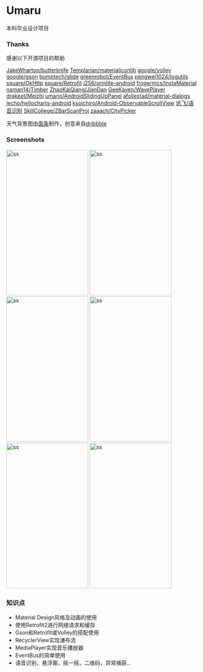 # Umaru

本科毕业设计项目

### Thanks
感谢以下开源项目的帮助

[JakeWharton/butterknife](https://github.com/JakeWharton/butterknife)
[Templarian/materialiconlib](https://materialdesignicons.com)
[google/volley](https://android.googlesource.com/platform/frameworks/volley/)
[google/gson](https://github.com/google/gson)
[bumptech/glide](https://github.com/bumptech/glide)
[greenrobot/EventBus](https://github.com/greenrobot/EventBus)
[pengwei1024/logutils](https://github.com/pengwei1024/LogUtils)
[square/OkHttp](http://square.github.io/okhttp/)
[square/Retrofit](http://square.github.io/retrofit/)
[j256/ormlite-android](http://ormlite.com/)
[frogermcs/InstaMaterial](https://github.com/frogermcs/InstaMaterial)
[naman14/Timber](https://github.com/naman14/Timber)
[ZhaoKaiQiang/JianDan](https://github.com/ZhaoKaiQiang/JianDan)
[GeeKaven/WavePlayer](https://github.com/GeeKaven/WavePlayer)
[drakeet/Meizhi](https://github.com/drakeet/Meizhi)
[umano/AndroidSlidingUpPanel](https://github.com/umano/AndroidSlidingUpPanel)
[afollestad/material-dialogs](https://github.com/afollestad/material-dialogs)
[lecho/hellocharts-android](https://github.com/lecho/hellocharts-android)
[ksoichiro/Android-ObservableScrollView](https://github.com/ksoichiro/Android-ObservableScrollView)
[讯飞/语音识别](http://www.xfyun.cn/services/voicedictation)
[SkillCollege/ZBarScanProj](https://github.com/SkillCollege/ZBarScanProj)
[zaaach/CityPicker](https://github.com/zaaach/CityPicker)


天气背景图由[面条](https://www.zhihu.com/people/lsxiao)制作，创意来自[dribbble](https://dribbble.com/shots/2249390-Material-Weather-App-Concept-Dark/attachments/420404)

### Screenshots

<img src="http://7xq3d5.com1.z0.glb.clouddn.com/Screenshot_20160305-203718%5B1%5D.png" alt="ss" title="screenshot" width="216" height="384" />
<img src="http://7xq3d5.com1.z0.glb.clouddn.com/Screenshot_20160204-192656%5B1%5D.png" alt="ss" title="screenshot" width="216" height="384" />
<img src="http://7xq3d5.com1.z0.glb.clouddn.com/Screenshot_20160204-192849%5B1%5D.png" alt="ss" title="screenshot" width="216" height="384" />
<img src="http://7xq3d5.com1.z0.glb.clouddn.com/Screenshot_20160309-135458%5B1%5D.png" alt="ss" title="screenshot" width="216" height="384" />
<img src="http://7xq3d5.com1.z0.glb.clouddn.com/Screenshot_20160309-135542%5B1%5D.png" alt="ss" title="screenshot" width="216" height="384" />
<img src="http://7xq3d5.com1.z0.glb.clouddn.com/Screenshot_20160309-135605%5B1%5D.png" alt="ss" title="screenshot" width="216" height="384" />

### 知识点

* Material Design风格及动画的使用
* 使用Retrofit2进行网络请求和缓存
* Gson和Retrofit或Volley的搭配使用
* RecyclerView实现瀑布流
* MediaPlayer实现音乐播放器
* EventBus的简单使用
* 语音识别，悬浮窗，摇一摇，二维码，异常捕获...
